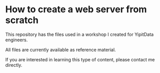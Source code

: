 # How to create a web server from scratch

This repository has the files used in a workshop I created for YipitData engineers.

All files are currently available as reference material.

If you are interested in learning this type of content, please contact me directly.

  